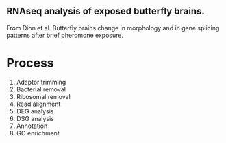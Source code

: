 ## RNAseq analysis of exposed butterfly brains. 
From Dion et al. Butterfly brains change in morphology and in gene splicing patterns after brief pheromone exposure. 

# Process
1. Adaptor trimming
2. Bacterial removal
3. Ribosomal removal
4. Read alignment
5. DEG analysis
6. DSG analysis
7. Annotation 
8. GO enrichment
